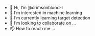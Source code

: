 - 👋 Hi, I’m @crimsonblood-l
- 👀 I’m interested in machine learning
- 🌱 I’m currently learning target detection
- 💞️ I’m looking to collaborate on ...
- 📫 How to reach me ...

<!---
crimsonblood-l/crimsonblood-l is a ✨ special ✨ repository because its `README.md` (this file) appears on your GitHub profile.
You can click the Preview link to take a look at your changes.
--->
